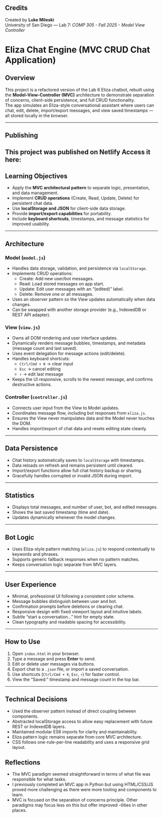 ## Credits
Created by **Luke Mileski**  
University of San Diego — Lab 7: *COMP 305 - Fall 2025 - Model View Controller*  

# Eliza Chat Engine (MVC CRUD Chat Application)

## Overview
This project is a refactored version of the Lab 6 Eliza chatbot, rebuilt using the **Model-View-Controller (MVC)** architecture to demonstrate separation of concerns, client-side persistence, and full CRUD functionality.  
The app simulates an Eliza-style conversational assistant where users can chat, edit, delete, import/export messages, and view saved timestamps — all stored locally in the browser.

---

## Publishing
This project was published on **Netlify**
Access it here: 
---

## Learning Objectives
- Apply the **MVC architectural pattern** to separate logic, presentation, and data management.  
- Implement **CRUD operations** (Create, Read, Update, Delete) for persistent chat data.  
- Use **localStorage and JSON** for client-side data storage.  
- Provide **import/export capabilities** for portability.  
- Include **keyboard shortcuts**, timestamps, and message statistics for improved usability.

---

## Architecture

### Model (`model.js`)
- Handles data storage, validation, and persistence via `localStorage`.  
- Implements CRUD operations:
  - Create: Add new user/bot messages.
  - Read: Load stored messages on app start.
  - Update: Edit user messages with an “(edited)” label.
  - Delete: Remove one or all messages.
- Uses an observer pattern so the View updates automatically when data changes.
- Can be swapped with another storage provider (e.g., IndexedDB or REST API adapter).

### View (`view.js`)
- Owns all DOM rendering and user interface updates.  
- Dynamically renders message bubbles, timestamps, and metadata (message count and last saved).  
- Uses event delegation for message actions (edit/delete).  
- Handles keyboard shortcuts:
  - `Ctrl/Cmd + K` → clear input  
  - `Esc` → cancel editing  
  - `↑` → edit last message  
- Keeps the UI responsive, scrolls to the newest message, and confirms destructive actions.

### Controller (`controller.js`)
- Connects user input from the View to Model updates.  
- Coordinates message flow, including bot responses from `eliza.js`.  
- Ensures the View never manipulates data and the Model never touches the DOM.  
- Handles import/export of chat data and resets editing state cleanly.

---

## Data Persistence
- Chat history automatically saves to `localStorage` with timestamps.  
- Data reloads on refresh and remains persistent until cleared.  
- Import/export functions allow full chat history backup or sharing.  
- Gracefully handles corrupted or invalid JSON during import.

---

## Statistics
- Displays total messages, and number of user, bot, and edited messages.  
- Shows the last saved timestamp (time and date).  
- Updates dynamically whenever the model changes.

---

## Bot Logic
- Uses Eliza-style pattern matching (`eliza.js`) to respond contextually to keywords and phrases.  
- Supports generic fallback responses when no pattern matches.  
- Keeps conversation logic separate from MVC layers.

---

## User Experience
- Minimal, professional UI following a consistent color scheme.  
- Message bubbles distinguish between user and bot.  
- Confirmation prompts before deletions or clearing chat.  
- Responsive design with fixed viewport layout and intuitive labels.  
- Subtle “start a conversation…” hint for empty state.  
- Clean typography and readable spacing for accessibility.

---

## How to Use
1. Open `index.html` in your browser.  
2. Type a message and press **Enter** to send.  
3. Edit or delete user messages via buttons.  
4. Export chat to a `.json` file, or import a saved conversation.  
5. Use shortcuts (`Ctrl/Cmd + K`, `Esc`, `↑`) for faster control.  
6. View the “Saved:” timestamp and message count in the top bar.

---

## Technical Decisions
- Used the observer pattern instead of direct coupling between components.  
- Abstracted localStorage access to allow easy replacement with future REST or IndexedDB layers.  
- Maintained modular ES6 imports for clarity and maintainability.  
- Eliza pattern logic remains separate from core MVC architecture.  
- CSS follows one-rule-per-line readability and uses a responsive grid layout.

## Reflections
- The MVC paradigm seemed straightforward in terms of what file was responsible for what tasks.
- I previously completed an MVC app in Python but using HTML/CSS/JS proved more challenging as there were more tooling and components to learn.
- MVC is focused on the separation of concerns principle. Other paradigms may focus less on this but offer improved -ilities in other places.